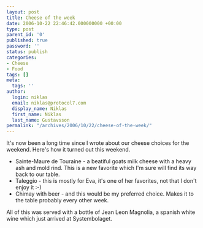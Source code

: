 ```yaml
---
layout: post
title: Cheese of the week
date: 2006-10-22 22:46:42.000000000 +00:00
type: post
parent_id: '0'
published: true
password: ''
status: publish
categories:
- Cheese
- Food
tags: []
meta:
  tags: ''
author:
  login: niklas
  email: niklas@protocol7.com
  display_name: Niklas
  first_name: Niklas
  last_name: Gustavsson
permalink: "/archives/2006/10/22/cheese-of-the-week/"
---
```

It's now been a long time since I wrote about our cheese choices for the weekend. Here's how it turned out this weekend.

- Sainte-Maure de Touraine - a beatiful goats milk cheese with a heavy ash and mold rind. This is a new favorite which I'm sure will find its way back to our table.
- Taleggio - this is mostly for Eva, it's one of her favorites, not that I don't enjoy it :-)
- Chimay with beer - and this would be my preferred choice. Makes it to the table probably every other week.

All of this was served with a bottle of Jean Leon Magnolia, a spanish white wine which just arrived at Systembolaget.

